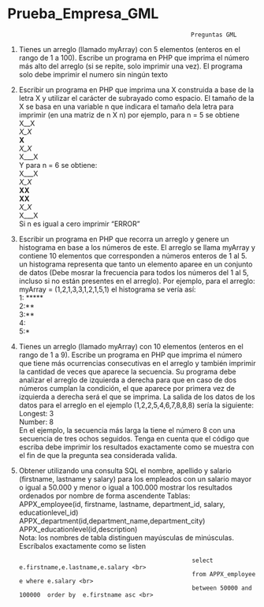 # Prueba_Empresa_GML
                                                        Preguntas GML

1. Tienes un arreglo (llamado myArray) con 5 elementos (enteros en el rango de 1 a 100). Escribe un programa en PHP que imprima el número más alto del arreglo (si se repite, solo imprimir una vez). El programa solo debe imprimir el numero sin ningún texto

2. Escribir un programa en PHP que imprima una X construida a base de la letra X y utilizar el carácter de subrayado como espacio. El tamaño de la X se basa en una variable n que indicara el tamaño dela letra para imprimir (en una matriz de n X n) por ejemplo, para n = 5 se obtiene <br>
X__X  <br>
_X_X_ <br>
__X__ <br>
_X_X_ <br>
X___X <br>
Y para n = 6 se obtiene: <br>
X___X <br>
_X_X_ <br>
__XX__ <br>
__XX__ <br>
_X_X_ <br>
X___X <br>
Si n es igual a cero imprimir “ERROR” <br>

3. Escribir un programa en PHP que recorra un arreglo y genere un histograma en base a los números de este. El arreglo se llama myArray y contiene 10 elementos que corresponden a números enteros de 1 al 5. un histograma representa que tanto un elemento aparee en un conjunto de datos (Debe mosrar la frecuencia para todos los números del 1 al 5, incluso si no están presentes en el arreglo). Por ejemplo, para el arreglo: <br>
myArray = (1,2,1,3,3,1,2,1,5,1) el histograma se vería así: <br>
1: ***** <br>
2:** <br>
3:** <br>
4: <br>
5:* <br>

4. Tienes un arreglo (llamado myArray) con 10 elementos (enteros en el rango de 1 a 9). Escribe un programa en PHP que imprima el número que tiene más ocurrencias consecutivas en el arreglo y también imprimir la cantidad de veces que aparece la secuencia.
Su programa debe analizar el arreglo de izquierda a derecha para que en caso de dos números cumplan la condición, el que aparece por primera vez de izquierda a derecha será el que se imprima. La salida de los datos de los datos para el arreglo en el ejemplo (1,2,2,5,4,6,7,8,8,8) sería la siguiente: <br>
Longest: 3 <br>
Number: 8 <br>
En el ejemplo, la secuencia más larga la tiene el número 8 con una secuencia de tres ochos seguidos. Tenga en cuenta que el código que escriba debe imprimir los resultados exactamente como se muestra con el fin de que la pregunta sea considerada valida. <br>

5. Obtener utilizando una consulta SQL el nombre, apellido y salario (firstname, lastname y salary) para los empleados con un salario mayor o igual a 50.000 y menor o igual a 100.000 mostrar los resultados ordenados por nombre de forma ascendente
Tablas: <br>
APPX_employee(id, firstname, lastname, department_id, salary, educationlevel_id) <br>
APPX_department(id,department_name,department_city) <br>
APPX_educationlevel(id,description) <br>
Nota: los nombres de tabla distinguen mayúsculas de minúsculas. Escríbalos exactamente como se listen <br>


                                                        select e.firstname,e.lastname,e.salary <br>
                                                        from APPX_employee e where e.salary <br>
                                                        between 50000 and 100000  order by  e.firstname asc <br>








